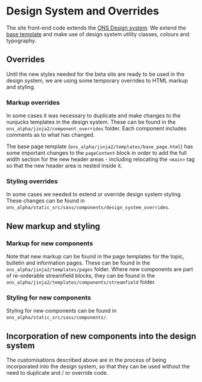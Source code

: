 # Design System and Overrides

The site front-end code extends the [ONS Design system](https://service-manual.ons.gov.uk/design-system/). We extend the [base template](https://service-manual.ons.gov.uk/design-system/foundations/base-page-template) and make use of design system utility classes, colours and typography.

## Overrides

Until the new styles needed for the beta site are ready to be used in the design system, we are using some temporary overrides to HTML markup and styling.

### Markup overrides

In some cases it was necessary to duplicate and make changes to the nunjucks templates in the design system. These can be found in the `ons_alpha/jinja2/component_overrides` folder. Each component includes comments as to what has changed.

The base page template (`ons_alpha/jinja2/templates/base_page.html`) has some important changes to the `pageContent` block in order to add the full width section for the new header areas - including relocating the `<main>` tag so that the new header area is nested inside it.

### Styling overrides

In some cases we needed to extend or override design system styling. These changes can be found in `ons_alpha/static_src/sass/components/design_system_overrides`.

## New markup and styling

### Markup for new components

Note that new markup can be found in the page templates for the topic, bulletin and information pages. These can be found in the `ons_alpha/jinja2/templates/pages` folder. Where new components are part of re-orderable streamfield blocks, they can be found in the `ons_alpha/jinja2/templates/components/streamfield` folder.

### Styling for new components

Styling for new components can be found in `ons_alpha/static_src/sass/components/`.

## Incorporation of new components into the design system

The customisations described above are in the process of being incorporated into the design system, so that they can be used without the need to duplicate and / or override code.
